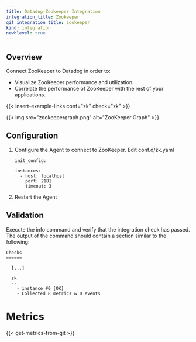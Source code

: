 ```yaml
---
title: Datadog-Zookeeper Integration
integration_title: Zookeeper
git_integration_title: zookeeper
kind: integration
newhlevel: true
---
```

## Overview

Connect ZooKeeper to Datadog in order to:

* Visualize ZooKeeper performance and utilization.
* Correlate the performance of ZooKeeper with the rest of your applications.


{{< insert-example-links conf="zk" check="zk" >}}

{{< img src="zookeepergraph.png" alt="ZooKeeper Graph" >}}

## Configuration

1.  Configure the Agent to connect to ZooKeeper. Edit conf.d/zk.yaml

        init_config:

        instances:
          - host: localhost
            port: 2181
            timeout: 3

1.  Restart the Agent

## Validation

Execute the info command and verify that the integration check has passed. The output of the command should contain a section similar to the following:

    Checks
    ======

      [...]

      zk
      --
        - instance #0 [OK]
        - Collected 8 metrics & 0 events

# Metrics

{{< get-metrics-from-git >}}